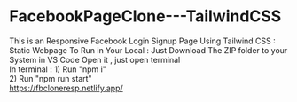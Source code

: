 # FacebookPageClone---TailwindCSS
This is an Responsive Facebook Login Signup Page Using Tailwind CSS : Static Webpage
To Run in Your Local : 
Just Download The ZIP folder to your System in VS Code Open it , just open terminal\
In terminal : 1) Run "npm i"\
              2) Run "npm run start"\
https://fbcloneresp.netlify.app/
